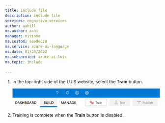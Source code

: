 ```yaml
---
title: include file
description: include file
services: cognitive-services
author: aahill
ms.author: aahi
manager: nitinme
ms.custom: seodec18
ms.service: azure-ai-language
ms.date: 01/25/2022
ms.subservice: azure-ai-luis
ms.topic: include

---
```


1. In the top-right side of the LUIS website, select the **Train** button.

    ![Train button](../media/train-button-preview.png)

2. Training is complete when the **Train** button is disabled.

